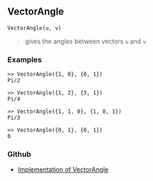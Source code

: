 ## VectorAngle

```
VectorAngle(u, v)
```

> gives the angles between vectors `u` and `v`

### Examples

```
>> VectorAngle({1, 0}, {0, 1})
Pi/2

>> VectorAngle({1, 2}, {3, 1})
Pi/4

>> VectorAngle({1, 1, 0}, {1, 0, 1})
Pi/3

>> VectorAngle({0, 1}, {0, 1})
0
```

### Github

* [Implementation of VectorAngle](https://github.com/axkr/symja_android_library/blob/master/symja_android_library/matheclipse-core/src/main/java/org/matheclipse/core/builtin/LinearAlgebra.java#L4834) 
